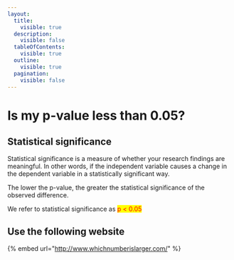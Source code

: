 ```yaml
---
layout:
  title:
    visible: true
  description:
    visible: false
  tableOfContents:
    visible: true
  outline:
    visible: true
  pagination:
    visible: false
---
```


# Is my p-value less than 0.05?

## Statistical significance

Statistical significance is a measure of whether your research findings are meaningful. In other words, if the independent variable causes a change in the dependent variable in a statistically significant way.

The lower the p-value, the greater the statistical significance of the observed difference.

We refer to statistical significance as <mark style="color:red;">p < 0.05</mark>

## Use the following website

{% embed url="http://www.whichnumberislarger.com/" %}
